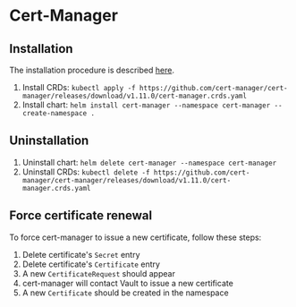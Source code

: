 # Cert-Manager

## Installation

The installation procedure is described
[here](https://cert-manager.io/docs/installation/helm/).

1. Install CRDs: `kubectl apply -f
   https://github.com/cert-manager/cert-manager/releases/download/v1.11.0/cert-manager.crds.yaml`
2. Install chart: `helm install cert-manager --namespace cert-manager
   --create-namespace .`

## Uninstallation

1. Uninstall chart: `helm delete cert-manager --namespace cert-manager`
2. Uninstall CRDs: `kubectl delete -f
   https://github.com/cert-manager/cert-manager/releases/download/v1.11.0/cert-manager.crds.yaml`

## Force certificate renewal

To force cert-manager to issue a new certificate, follow these steps:

1. Delete certificate's `Secret` entry
2. Delete certificate's `Certificate` entry
3. A new `CertificateRequest` should appear
4. cert-manager will contact Vault to issue a new certificate
5. A new `Certificate` should be created in the namespace
